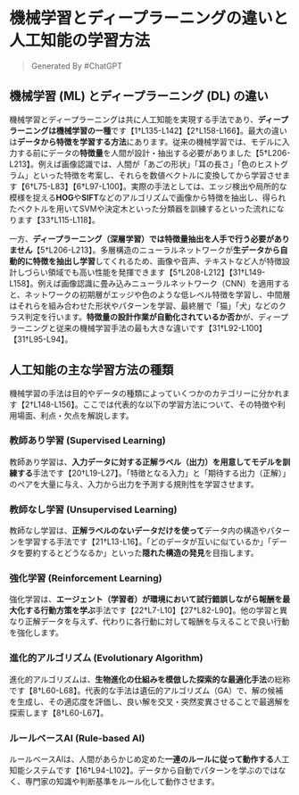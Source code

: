 # 機械学習とディープラーニングの違いと人工知能の学習方法
> Generated By #ChatGPT
## 機械学習 (ML) とディープラーニング (DL) の違い

機械学習とディープラーニングは共に人工知能を実現する手法であり、**ディープラーニングは機械学習の一種**です【1†L135-L142】【2†L158-L166】。最大の違いは**データから特徴を学習する方法**にあります。従来の機械学習では、モデルに入力する前にデータの**特徴量**を人間が設計・抽出する必要がありました【5†L206-L213】。例えば画像認識では、人間が「あごの形状」「耳の長さ」「色のヒストグラム」といった特徴を考案し、それらを数値ベクトルに変換してから学習させます【6†L75-L83】【6†L97-L100】。実際の手法としては、エッジ検出や局所的な模様を捉える**HOG**や**SIFT**などのアルゴリズムで画像から特徴を抽出し、得られたベクトルを用いてSVMや決定木といった分類器を訓練するといった流れになります【33†L115-L118】。

一方、**ディープラーニング（深層学習）では特徴量抽出を人手で行う必要がありません**【5†L206-L213】。多層構造のニューラルネットワークが**生データから自動的に特徴を抽出し学習**してくれるため、画像や音声、テキストなど人が特徴設計しづらい領域でも高い性能を発揮できます【5†L208-L212】【31†L149-L158】。例えば画像認識に畳み込みニューラルネットワーク（CNN）を適用すると、ネットワークの初期層がエッジや色のような低レベル特徴を学習し、中間層はそれらを組み合わせた形状やパターンを学習、最終層で「猫」「犬」などのクラス判定を行います。**特徴量の設計作業が自動化されているか否か**が、ディープラーニングと従来の機械学習手法の最も大きな違いです【31†L92-L100】【31†L95-L94】。

## 人工知能の主な学習方法の種類

機械学習の手法は目的やデータの種類によっていくつかのカテゴリーに分かれます【2†L148-L156】。ここでは代表的な以下の学習方法について、その特徴や利用場面、利点・欠点を解説します。

### 教師あり学習 (Supervised Learning)

教師あり学習は、**入力データに対する正解ラベル（出力）を用意してモデルを訓練する**手法です【20†L19-L27】。「特徴となる入力」と「期待する出力（正解）」のペアを大量に与え、入力から出力を予測する規則性を学習させます。

### 教師なし学習 (Unsupervised Learning)

教師なし学習は、**正解ラベルのないデータだけを使って**データ内の構造やパターンを学習する手法です【21†L13-L16】。「どのデータが互いに似ているか」「データを要約するとどうなるか」といった**隠れた構造の発見**を目指します。

### 強化学習 (Reinforcement Learning)

強化学習は、**エージェント（学習者）が環境において試行錯誤しながら報酬を最大化する行動方策を学ぶ**手法です【22†L7-L10】【27†L82-L90】。他の学習と異なり正解データを与えず、代わりに各行動に対して報酬を与えることで良い行動を強化します。

### 進化的アルゴリズム (Evolutionary Algorithm)

進化的アルゴリズムは、**生物進化の仕組みを模倣した探索的な最適化手法**の総称です【8†L60-L68】。代表的な手法は遺伝的アルゴリズム（GA）で、解の候補を生成し、その適応度を評価し、良い解を交叉・突然変異させることで最適解を探索します【8†L60-L67】。

### ルールベースAI (Rule-based AI)

ルールベースAIは、人間があらかじめ定めた**一連のルールに従って動作する**人工知能システムです【16†L94-L102】。データから自動でパターンを学ぶのではなく、専門家の知識や判断基準をルール化して動作させます。

